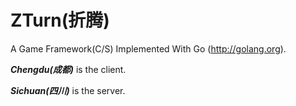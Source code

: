 ZTurn(折腾)
========

A Game Framework(C/S) Implemented With Go (http://golang.org).


***Chengdu(成都)*** is the client.

***Sichuan(四川)*** is the server.
